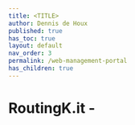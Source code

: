 ```yaml
---
title: <TITLE>
author: Dennis de Houx
published: true
has_toc: true
layout: default
nav_order: 3
permalink: /web-management-portal
has_children: true
---
```


# RoutingK.it - <TITLE>

{: .fs-9 }

<SHORT DESCRIPTION>
{: .fs-6 .fw-300 }
